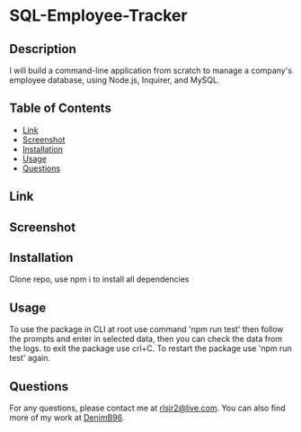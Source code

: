 # SQL-Employee-Tracker

## Description

I will build a command-line application from scratch to manage a company's employee database, using Node.js, Inquirer, and MySQL.

## Table of Contents

- [Link](#Link)
- [Screenshot](#Screenshot)
- [Installation](#installation)
- [Usage](#usage)
- [Questions](#questions)

## Link



## Screenshot



## Installation

Clone repo, use npm i to install all dependencies

## Usage
To use the package in CLI at root use command 'npm run test' then follow the prompts and enter in selected data, then you can check the data from the logs. to exit the package use crl+C. To restart the package use 'npm run test' again.


## Questions

For any questions, please contact me at rlsjr2@live.com. You can also find more of my work at [DenimB96](https://github.com/DenimB96/).
